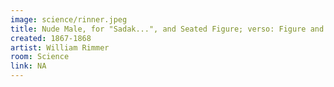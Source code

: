 ```yaml
---
image: science/rinner.jpeg
title: Nude Male, for "Sadak...", and Seated Figure; verso: Figure and Animal Sketches
created: 1867-1868
artist: William Rimmer
room: Science
link: NA
---
```



